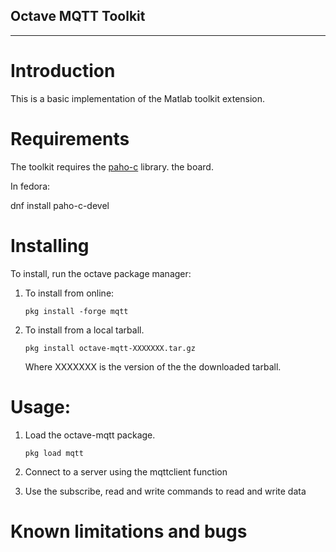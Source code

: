Octave MQTT Toolkit
----------------------

---

Introduction
============

This is a basic implementation of the Matlab toolkit extension.

Requirements
============

The toolkit requires the [paho-c](https://www.eclipse.org/paho/) library. 
the board.

In fedora:

dnf install paho-c-devel

Installing
==========

To install, run the octave package manager:

1. To install from online:

    `pkg install -forge mqtt`

2. To install from a local tarball.

    `pkg install octave-mqtt-XXXXXXX.tar.gz`

    Where XXXXXXX is the version of the the downloaded tarball.

Usage:
======

1. Load the octave-mqtt package.
   
    `pkg load mqtt`

2. Connect to a server using the mqttclient function

3. Use the subscribe, read and write commands to read and write data


Known limitations and bugs
==========================


